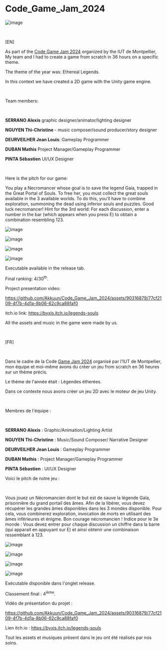 # Code_Game_Jam_2024
![image](https://github.com/Akkuun/Code_Game_Jam_2024/assets/90316879/2a97fadd-601f-4967-b7dc-c499a876a61a)

<br>

[EN]

As part of the [Code Game Jam 2024](https://codegamejam.extragames.fr/editions-precedentes/edition-8-soon/#:~:text=La%20huiti%C3%A8me%20%C3%A9dition%20du%20concours,n'a%20pas%20encore%20commenc%C3%A9.) organized by the IUT de Montpellier, My team and I had to create a game from scratch in 36 hours on a specific theme.

The theme of the year was: Ethereal Legends.

In this context we have created a 2D game with the Unity game engine.

<br>

Team members:

<br>

**SERRANO Alexis** graphic designer/animator/lighting designer

**NGUYEN Thi-Christine** - music composer/sound producer/story designer

**DEURVEILHER Jean Louis**: Gameplay Programmer

**DUBAN Mathis** Project Manager/Gameplay Programmer

**PINTA Sébastien** UI/UX Designer

<br> 

Here is the pitch for our game:

You play a Necromancer whose goal is to save the legend Gaia, trapped in the Great Portal of Souls.
To free her, you must collect the great souls available in the 3 available worlds.
To do this, you'll have to combine exploration, summoning the dead using inferior souls and puzzles.
Good luck necromancer!
Hint for the 3rd world: For each discussion, enter a number in the bar (which appears when you press E) to obtain a combination resembling 123.

![image](https://github.com/Akkuun/Code_Game_Jam_2024/assets/90316879/561c539f-6745-4001-b876-1324bc3b4852)

![image](https://github.com/Akkuun/Code_Game_Jam_2024/assets/90316879/6fbdb01f-5706-4cf5-b8a5-8f2d36f55ee5)

![image](https://github.com/Akkuun/Code_Game_Jam_2024/assets/90316879/8d38f4ab-8859-4f64-9e1d-c37fcd06c4e6)

![image](https://github.com/Akkuun/Code_Game_Jam_2024/assets/90316879/bdeb6e0c-c533-4e8b-92a8-50daa833541d)


Executable available in the release tab.

Final ranking: 4/30<sup>th</sup>.

Project presentation video: 

https://github.com/Akkuun/Code_Game_Jam_2024/assets/90316879/77cf2109-4f7b-4d1a-8b06-62c9ca88faf0

itch.io link: https://byxis.itch.io/legends-souls

All the assets and music in the game were made by us.

<br>

[FR]

<br>

Dans le cadre de la Code [Game Jam 2024](https://codegamejam.extragames.fr/editions-precedentes/edition-8-soon/#:~:text=La%20huiti%C3%A8me%20%C3%A9dition%20du%20concours,n'a%20pas%20encore%20commenc%C3%A9.) organisé par l'IUT de Montpellier, mon équipe et moi-même avons du créer un jeu from scratch en 36 heures sur un thème précis.

Le thème de l'année était : Légendes étherées.

Dans ce contexte nous avons créer un jeu 2D avec le moteur de jeu Unity.

<br>


Membres de l'équipe :

<br>

**SERRANO Alexis** : Graphic/Animation/Lighting Artist

**NGUYEN Thi-Christine** :  Music/Sound Composer/ Narrative Designer

**DEURVEILHER Jean Louis** : Gameplay Programmer

**DUBAN Mathis** : Project Manager/Gameplay Programmer

**PINTA Sébastien** : UI/UX Designer

Voici le pitch de notre jeu : 

<br>

Vous jouez un Nécromancien dont le but est de sauve la légende Gaïa, prisonnière du grand portail des âmes.
Afin de la libérer, vous devez récupérer les grandes âmes disponibles dans les 3 mondes disponible.
Pour cela, vous combinerez exploration, invocation de morts en utilisant des âmes inférieures et énigme.
Bon courage nécromancien !
Indice pour le 3e monde : Vous devez entrer pour chaque discussion un chiffre dans la barre (qui apparait en appuyant sur E) et ainsi obtenir une combinaison ressemblant à 123.



![image](https://github.com/Akkuun/Code_Game_Jam_2024/assets/90316879/561c539f-6745-4001-b876-1324bc3b4852)

![image](https://github.com/Akkuun/Code_Game_Jam_2024/assets/90316879/6fbdb01f-5706-4cf5-b8a5-8f2d36f55ee5)

![image](https://github.com/Akkuun/Code_Game_Jam_2024/assets/90316879/8d38f4ab-8859-4f64-9e1d-c37fcd06c4e6)

![image](https://github.com/Akkuun/Code_Game_Jam_2024/assets/90316879/bdeb6e0c-c533-4e8b-92a8-50daa833541d)

Exécutable disponible dans l'onglet release.

Classement final : 4<sup>ième</sup>.

Vidéo de présentation du projet : 

https://github.com/Akkuun/Code_Game_Jam_2024/assets/90316879/77cf2109-4f7b-4d1a-8b06-62c9ca88faf0

Lien itch.io : https://byxis.itch.io/legends-souls

Tout les assets et musiques présent dans le jeu ont été réalisés par nos soins.






